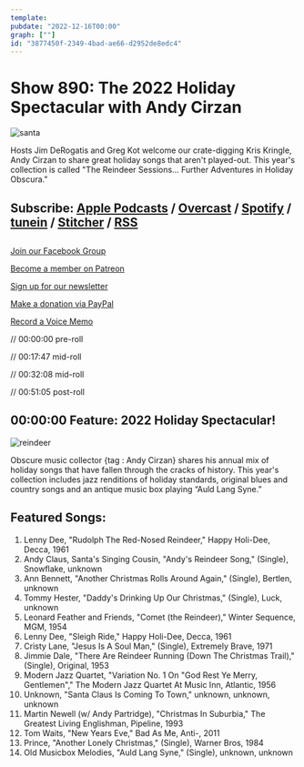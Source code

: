 ```yaml
---
template: 
pubdate: "2022-12-16T00:00"
graph: [""]
id: "3877450f-2349-4bad-ae66-d2952de8edc4"
---
```






# Show 890: The 2022 Holiday Spectacular with Andy Cirzan

![santa](https://static.soundopinions.org/images/2022/santa.jpeg)

Hosts Jim DeRogatis and Greg Kot welcome our crate-digging Kris Kringle, Andy Cirzan to share great holiday songs that aren't played-out. This year's collection is called "The Reindeer Sessions... Further Adventures in Holiday Obscura." 



## Subscribe: [Apple Podcasts](https://itunes.apple.com/us/podcast/sound-opinions/id94793843) / [Overcast](https://overcast.fm/itunes94793843/sound-opinions) / [Spotify](https://open.spotify.com/show/1kNR8YL7TBrQuRxDdS4wtU) / [tunein](https://tunein.com/podcasts/Music-Podcasts/Sound-Opinions-p60273/) / [Stitcher](http://www.stitcher.com/podcast/sound-opinions) / [RSS](https://feeds.simplecast.com/Nn6fjnB0)



## 

[Join our Facebook Group](https://bit.ly/3sivr9T)

[Become a member on Patreon](https://bit.ly/3slWZvc)

[Sign up for our newsletter](https://bit.ly/3eEvRnG)

[Make a donation via PayPal](https://bit.ly/3dmt9lU)

[Record a Voice Memo](https://bit.ly/2RyD5Ah)

// 00:00:00 pre-roll

// 00:17:47 mid-roll

// 00:32:08 mid-roll

// 00:51:05 post-roll



## 00:00:00 Feature: 2022 Holiday Spectacular!

![reindeer](https://static.soundopinions.org/images/2022/reindeer.jpeg)

Obscure music collector {tag : Andy Cirzan} shares his annual mix of holiday songs that have fallen through the cracks of history. This year's collection includes jazz renditions of holiday standards, original blues and country songs and an antique music box playing “Auld Lang Syne.”



## Featured Songs:

1. Lenny Dee, "Rudolph The Red-Nosed Reindeer," Happy Holi-Dee, Decca, 1961
2. Andy Claus, Santa's Singing Cousin, "Andy's Reindeer Song," (Single), Snowflake, unknown
3. Ann Bennett, "Another Christmas Rolls Around Again," (Single), Bertlen, unknown
4. Tommy Hester, "Daddy's Drinking Up Our Christmas," (Single), Luck, unknown
5. Leonard Feather and Friends, "Comet (the Reindeer)," Winter Sequence, MGM, 1954
6. Lenny Dee, "Sleigh Ride," Happy Holi-Dee, Decca, 1961
7. Cristy Lane, "Jesus Is A Soul Man," (Single), Extremely Brave, 1971
8. Jimmie Dale, "There Are Reindeer Running (Down The Christmas Trail)," (Single), Original, 1953
9. Modern Jazz Quartet, "Variation No. 1 On "God Rest Ye Merry, Gentlemen"," The Modern Jazz Quartet At Music Inn, Atlantic, 1956
10. Unknown, "Santa Claus Is Coming To Town," unknown, unknown, unknown
11. Martin Newell (w/ Andy Partridge), "Christmas In Suburbia," The Greatest Living Englishman, Pipeline, 1993
12. Tom Waits, "New Years Eve," Bad As Me, Anti-, 2011
13. Prince, "Another Lonely Christmas," (Single), Warner Bros, 1984
14. Old Musicbox Melodies, "Auld Lang Syne," (Single), unknown, unknown